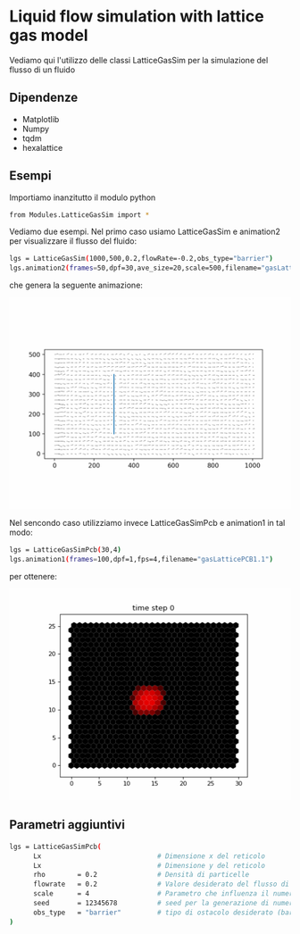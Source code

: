 # Liquid flow simulation with lattice gas model
Vediamo qui l'utilizzo delle classi LatticeGasSim per la simulazione del flusso di un fluido

## Dipendenze
* Matplotlib
* Numpy
* tqdm
* hexalattice

## Esempi
Importiamo inanzitutto il modulo python
```sh
from Modules.LatticeGasSim import *
```
Vediamo due esempi. Nel primo caso usiamo LatticeGasSim e animation2 per visualizzare il flusso del fluido:
```sh
lgs = LatticeGasSim(1000,500,0.2,flowRate=-0.2,obs_type="barrier")
lgs.animation2(frames=50,dpf=30,ave_size=20,scale=500,filename="gasLattice_barr")
```
che genera la seguente animazione:
<p align="center">
  <img width="600" src="https://github.com/oooidw/Proj_Lab_comp/blob/main/Images/gasLattice_barr.gif">
</p>

Nel sencondo caso utilizziamo invece LatticeGasSimPcb e animation1 in tal modo:
```sh
lgs = LatticeGasSimPcb(30,4)
lgs.animation1(frames=100,dpf=1,fps=4,filename="gasLatticePCB1.1")
```
per ottenere:
<p align="center">
  <img width="600" src="https://github.com/oooidw/Proj_Lab_comp/blob/main/Images/gasLatticePCB1.1.gif">
</p>

## Parametri aggiuntivi
```sh
lgs = LatticeGasSimPcb(
      Lx                             # Dimensione x del reticolo
      Lx                             # Dimensione y del reticolo
      rho        = 0.2               # Densità di particelle
      flowrate   = 0.2               # Valore desiderato del flusso di particelle
      scale      = 4                 # Parametro che influenza il numero di inezioni per ottenere un certo flowrate
      seed       = 12345678          # seed per la generazione di numeri casuali
      obs_type   = "barrier"         # tipo di ostacolo desiderato (barriera, quadrato o rombo)
)
```
